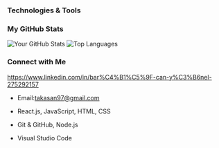 ### Technologies & Tools
### My GitHub Stats
![Your GitHub Stats](https://github-readme-stats.vercel.app/api?username=barisyonel&show_icons=true&theme=radical)
![Top Languages](https://github-readme-stats.vercel.app/api/top-langs/?username=barisyonel&layout=compact&theme=radical)

### Connect with Me
https://www.linkedin.com/in/bar%C4%B1%C5%9F-can-y%C3%B6nel-275292157
- Email:takasan97@gmail.com

- React.js, JavaScript, HTML, CSS
- Git & GitHub, Node.js
- Visual Studio Code

